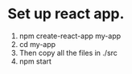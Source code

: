 # Set up react app.

1. npm create-react-app my-app
2. cd my-app
3. Then copy all the files in ./src
4. npm start
